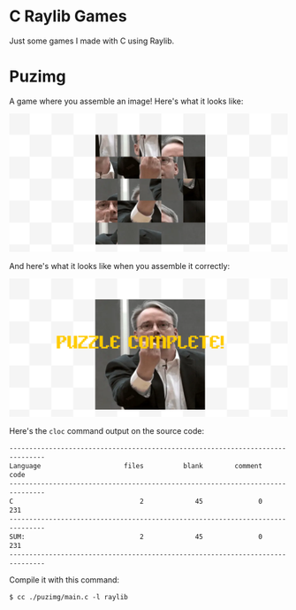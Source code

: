 # C Raylib Games

Just some games I made with C using Raylib.

# Puzimg

A game where you assemble an image! Here's what it looks like:

![Puzimg preview 1](./puzimg/preview-1.png)

And here's what it looks like when you assemble it correctly:

![Puzimg preview 2](./puzimg/preview-2.png)

Here's the `cloc` command output on the source code:

```
-------------------------------------------------------------------------------
Language                     files          blank        comment           code
-------------------------------------------------------------------------------
C                                2             45              0            231
-------------------------------------------------------------------------------
SUM:                             2             45              0            231
-------------------------------------------------------------------------------
```

Compile it with this command:

```shell
$ cc ./puzimg/main.c -l raylib
```